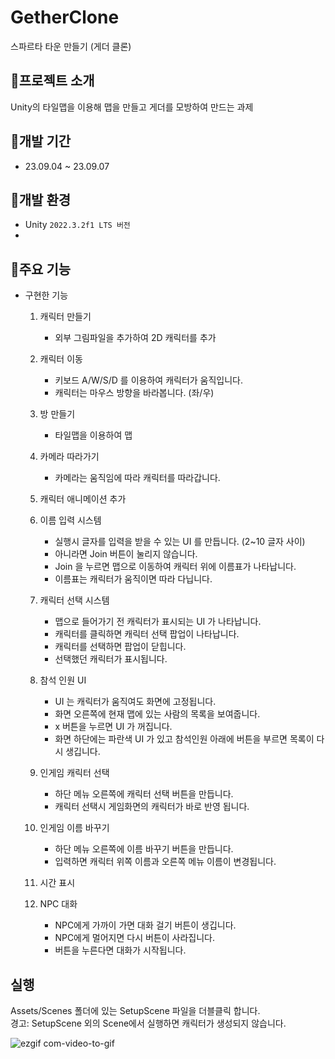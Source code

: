 # GetherClone
스파르타 타운 만들기 (게더 클론)

## 🦐프로젝트 소개
Unity의 타일맵을 이용해 맵을 만들고 게더를 모방하여 만드는 과제
 
## 🦑개발 기간
- 23.09.04 ~ 23.09.07

## 🐙개발 환경
 - Unity `2022.3.2f1 LTS 버전`
 - 
## 🦉주요 기능
- 구현한 기능
  1. 캐릭터 만들기
     - 외부 그림파일을 추가하여 2D 캐릭터를 추가
       
  2. 캐릭터 이동
     -  키보드 A/W/S/D 를 이용하여 캐릭터가 움직입니다.
     - 캐릭터는 마우스 방향을 바라봅니다. (좌/우)
  3. 방 만들기
     - 타일맵을 이용하여 맵
  4. 카메라 따라가기
     - 카메라는 움직임에 따라 캐릭터를 따라갑니다.
  5. 캐릭터 애니메이션 추가
  6. 이름 입력 시스템
     - 실행시 글자를 입력을 받을 수 있는 UI 를 만듭니다.
    (2~10 글자 사이)
     - 아니라면 Join 버튼이 눌리지 않습니다.
     - Join 을 누르면 맵으로 이동하여 캐릭터 위에 이름표가 나타납니다.
     - 이름표는 캐릭터가 움직이면 따라 다닙니다.
  7. 캐릭터 선택 시스템
      - 맵으로 들어가기 전 캐릭터가 표시되는 UI 가 나타납니다.
      - 캐릭터를 클릭하면 캐릭터 선택 팝업이 나타납니다.
      - 캐릭터를 선택하면 팝업이 닫힙니다.
      - 선택했던 캐릭터가 표시됩니다.
  8. 참석 인원 UI
      - UI 는 캐릭터가 움직여도 화면에 고정됩니다.
     - 화면 오른쪽에 현재 맵에 있는 사람의 목록을 보여줍니다.
     - x 버튼을 누르면 UI 가 꺼집니다.
     - 화면 하단에는 파란색 UI 가 있고 참석인원 아래에 버튼을 부르면 목록이 다시 생깁니다.
   9. 인게임 캐릭터 선택
      - 하단 메뉴 오른쪽에 캐릭터 선택 버튼을 만듭니다.
      - 캐릭터 선택시 게임화면의 캐릭터가 바로 반영 됩니다.
   10. 인게임 이름 바꾸기
       - 하단 메뉴 오른쪽에 이름 바꾸기 버튼을 만듭니다.
       - 입력하면 캐릭터 위쪽 이름과 오른쪽 메뉴 이름이 변경됩니다.
   11. 시간 표시
   12. NPC 대화
       - NPC에게 가까이 가면 대화 걸기 버튼이 생깁니다.
       - NPC에게 멀어지면 다시 버튼이 사라집니다.
       - 버튼을 누른다면 대화가 시작됩니다.
## 실행
Assets/Scenes 폴더에 있는 SetupScene 파일을 더블클릭 합니다.<br>
경고: SetupScene 외의 Scene에서 실행하면 캐릭터가 생성되지 않습니다.


![ezgif com-video-to-gif](https://github.com/kjg5370/GatherClone/assets/105926662/fbe89958-4862-4eaf-a03d-78ac339b57e1)





